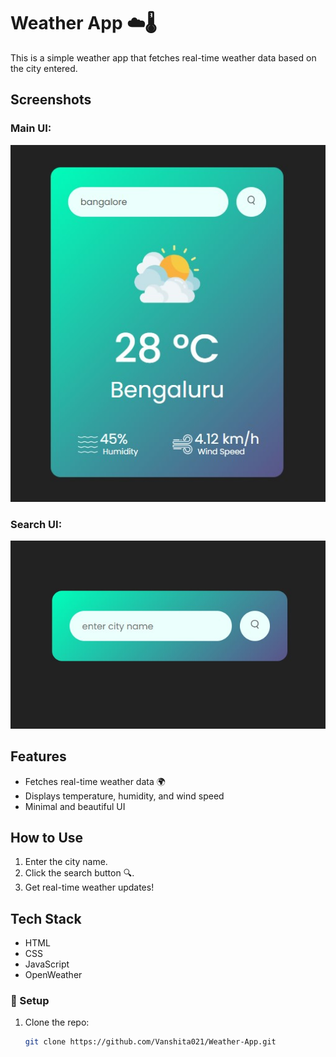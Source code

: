 # Weather App ☁️🌡️

This is a simple weather app that fetches real-time weather data based on the city entered.


## Screenshots

### Main UI:
![Portfolio Screenshot](https://github.com/Vanshita021/Weather-App/blob/main/Screenshot%202025-03-14%20205730.jpg)

### Search UI:
![Search Box](https://github.com/Vanshita021/Weather-App/blob/main/Screenshot%202025-03-14%20205659.jpg)

## Features
- Fetches real-time weather data 🌍
- Displays temperature, humidity, and wind speed
- Minimal and beautiful UI

## How to Use
1. Enter the city name.
2. Click the search button 🔍.
3. Get real-time weather updates!

## Tech Stack
- HTML
- CSS
- JavaScript
- OpenWeather

### 🔧 Setup  
1. Clone the repo:  
   ```bash
   git clone https://github.com/Vanshita021/Weather-App.git
